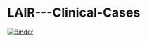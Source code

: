 # LAIR---Clinical-Cases
[![Binder](https://mybinder.org/badge_logo.svg)](https://mybinder.org/v2/gh/e-cui/LAIR---Clinical-Cases/master?filepath=Clinical%20Case%20-%20Asthma%20Expenditure%20(1).ipynb)

